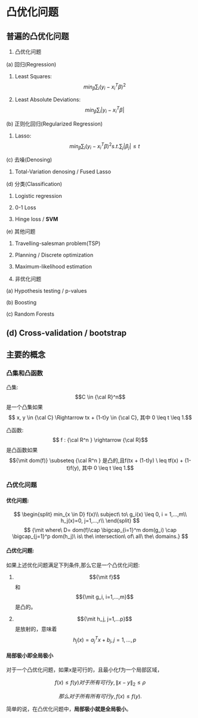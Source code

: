 # 凸优化问题

## 普遍的凸优化问题

1. 凸优化问题

 (a) 回归(Regression)

 1. Least Squares: $$min_{\beta} \sum_i (y_i - x_i^T\beta)^2$$

 2. Least Absolute Deviations: $$min_\beta\sum_i|y_i-x_i^T\beta|$$

 (b) 正则化回归(Regularized Regression)

 1. Lasso: $$min_\beta\sum_i(y_i - x_i^T\beta)^2  s.t. \sum_j|\beta_j|\leq t$$

 (c) 去噪(Denosing)

 1. Total-Variation denosing / Fused Lasso

 (d) 分类(Classification)

 1. Logistic regression

 2. 0-1 Loss

 3. Hinge loss / **SVM**

 (e) 其他问题

 1. Travelling-salesman problem(TSP)

 2. Planning / Discrete optimization

 3. Maximum-likelihood estimation

2. 非优化问题

  (a) Hypothesis testing / p-values 

  (b) Boosting 

  (c) Random Forests

  (d) Cross-validation / bootstrap
----
## 主要的概念

### 凸集和凸函数

凸集: $$C \in {\cal R}^n$$ 是一个凸集如果$$ x, y \in {\cal C} \Rightarrow tx + (1-t)y \in {\cal C}, 其中 0 \leq t \leq 1.$$ 

凸函数: $$ f : {\cal R^n } \rightarrow {\cal R}$$是凸函数如果$${\mit dom(f)} \subseteq {\cal R^n } 是凸的,且f(tx + (1-t)y) \ leq tf(x) + (1-t)f(y), 其中 0 \leq t \leq 1.$$

### 凸优化问题

#### 优化问题:

$$
\begin{split}
min_{x \in D} f(x)\\
subject\ to\ g_i(x) \leq 0, i = 1,...,m\\
        h_j(x)=0, j=1,...,r\\
\end{split}
$$
$$
{\mit where\ D= dom(f)\cap \bigcap_{i=1}^m dom(g_i) \cap \bigcap_{j=1}^p dom(h_j)\ is\ the\ intersection\ of\ all\ the\ domains.}
$$

#### 凸优化问题:

如果上述优化问题满足下列条件,那么它是一个凸优化问题:

1. $${\mit f}$$和$${\mit g_i, i=1,...,m}$$是凸的。

2. $${\mit h_j, j=1,...p}$$是放射的，意味着$$h_j(x) = a_j^Tx + b_j, j=1,...,p$$

#### 局部极小即全局极小

对于一个凸优化问题，如果x是可行的，且最小化f为一个局部区域，

$$f(x) \leq f(y) 对于所有可行y, \left \|x-y\right \|_2 \leq \rho
$$

$$那么对于所有所有可行y, f(x) \leq f(y).
$$

简单的说，在凸优化问题中，**局部极小就是全局极小**。

